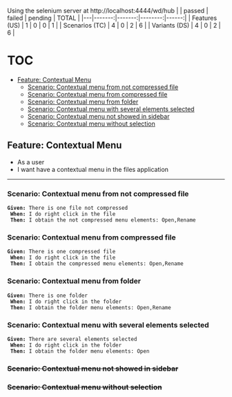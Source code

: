Using the selenium server at http://localhost:4444/wd/hub
|   | passed | failed | pending | TOTAL |
|---|-------:|-------:|--------:|------:|
| Features (US) | 1 | 0 | 0 | 1 |
| Scenarios (TC) | 4 | 0 | 2 | 6 |
| Variants (DS) | 4 | 0 | 2 | 6 |

# TOC
- [Feature: Contextual Menu](#feature-contextual-menu)
  - [Scenario: Contextual menu from not compressed file](#feature-contextual-menu-scenario-contextual-menu-from-not-compressed-file)
  - [Scenario: Contextual menu from compressed file](#feature-contextual-menu-scenario-contextual-menu-from-compressed-file)
  - [Scenario: Contextual menu from folder](#feature-contextual-menu-scenario-contextual-menu-from-folder)
  - [Scenario: Contextual menu with several elements selected](#feature-contextual-menu-scenario-contextual-menu-with-several-elements-selected)
  - [Scenario: Contextual menu not showed in sidebar](#feature-contextual-menu-scenario-contextual-menu-not-showed-in-sidebar)
  - [Scenario: Contextual menu without selection](#feature-contextual-menu-scenario-contextual-menu-without-selection)

<a name="feature-contextual-menu"></a>
## Feature: Contextual Menu
- As a user
- I want have a contextual menu in the files application

---
<a name="feature-contextual-menu-scenario-contextual-menu-from-not-compressed-file"></a>
### Scenario: Contextual menu from not compressed file
<pre><code><b>Given:</b> There is one file not compressed
<b> When:</b> I do right click in the file
<b> Then:</b> I obtain the not compressed menu elements: Open,Rename</code></pre>

<a name="feature-contextual-menu-scenario-contextual-menu-from-compressed-file"></a>
### Scenario: Contextual menu from compressed file
<pre><code><b>Given:</b> There is one compressed file
<b> When:</b> I do right click in the file
<b> Then:</b> I obtain the compressed menu elements: Open,Rename</code></pre>

<a name="feature-contextual-menu-scenario-contextual-menu-from-folder"></a>
### Scenario: Contextual menu from folder
<pre><code><b>Given:</b> There is one folder
<b> When:</b> I do right click in the folder
<b> Then:</b> I obtain the folder menu elements: Open,Rename</code></pre>

<a name="feature-contextual-menu-scenario-contextual-menu-with-several-elements-selected"></a>
### Scenario: Contextual menu with several elements selected
<pre><code><b>Given:</b> There are several elements selected
<b> When:</b> I do right click in the folder
<b> Then:</b> I obtain the folder menu elements: Open</code></pre>

<a name="feature-contextual-menu-scenario-contextual-menu-not-showed-in-sidebar"></a>
### ~~Scenario: Contextual menu not showed in sidebar~~

<a name="feature-contextual-menu-scenario-contextual-menu-without-selection"></a>
### ~~Scenario: Contextual menu without selection~~


